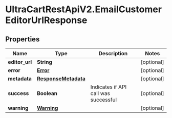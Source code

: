 # UltraCartRestApiV2.EmailCustomerEditorUrlResponse

## Properties
Name | Type | Description | Notes
------------ | ------------- | ------------- | -------------
**editor_url** | **String** |  | [optional] 
**error** | [**Error**](Error.md) |  | [optional] 
**metadata** | [**ResponseMetadata**](ResponseMetadata.md) |  | [optional] 
**success** | **Boolean** | Indicates if API call was successful | [optional] 
**warning** | [**Warning**](Warning.md) |  | [optional] 


